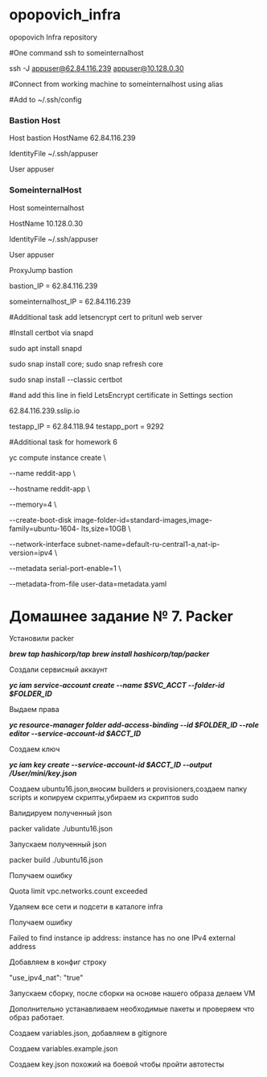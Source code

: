 # opopovich_infra
opopovich Infra repository

#One command ssh to someinternalhost

ssh -J appuser@62.84.116.239 appuser@10.128.0.30

#Connect from working machine to someinternalhost using alias

#Add to ~/.ssh/config

### Bastion Host

Host bastion
  HostName 62.84.116.239 
  
  IdentityFile ~/.ssh/appuser
  
  User appuser
  

### SomeinternalHost
Host someinternalhost

  HostName 10.128.0.30
  
  IdentityFile ~/.ssh/appuser
  
  User appuser
  
  ProxyJump bastion
  
  

bastion_IP = 62.84.116.239 

someinternalhost_IP = 62.84.116.239

#Additional task add letsencrypt cert to pritunl web server

#Install certbot via snapd 

sudo apt install snapd

sudo snap install core; sudo snap refresh core

sudo snap install --classic certbot

#and add this line in field LetsEncrypt certificate in Settings section

62.84.116.239.sslip.io

testapp_IP = 62.84.118.94 
testapp_port = 9292

#Additional task for homework 6

yc compute instance create \ 

--name reddit-app \ 

--hostname reddit-app \ 

--memory=4 \ 

--create-boot-disk image-folder-id=standard-images,image-family=ubuntu-1604- 
lts,size=10GB \ 

--network-interface subnet-name=default-ru-central1-a,nat-ip-version=ipv4 \ 

--metadata serial-port-enable=1 \

--metadata-from-file user-data=metadata.yaml

# Домашнее задание № 7. Packer

Установили packer

***brew tap hashicorp/tap***
***brew install hashicorp/tap/packer***

Создали сервисный аккаунт

***yc iam service-account create --name $SVC_ACCT --folder-id $FOLDER_ID***

Выдаем права 

***yc resource-manager folder add-access-binding --id $FOLDER_ID --role editor --service-account-id $ACCT_ID***

Создаем ключ

***yc iam key create --service-account-id $ACCT_ID --output /User/mini/key.json***

Создаем ubuntu16.json,вносим builders и provisioners,создаем папку scripts и копируем скрипты,убираем из скриптов sudo

Валидируем полученный  json

packer validate ./ubuntu16.json

Запускаем полученный json

packer build ./ubuntu16.json

Получаем ошибку

Quota limit vpc.networks.count exceeded

Удаляем все сети и подсети в каталоге infra

Получаем ошибку 

Failed to find instance ip address: instance has no one IPv4 external address

Добавляем в конфиг строку 

"use_ipv4_nat": "true"

Запускаем сборку, после сборки на основе нашего образа делаем VM

Дополнительно устанавливаем необходимые пакеты и проверяем что образ работает.

Создаем variables.json, добавляем в gitignore

Создаем variables.example.json

Создаем key.json похожий на боевой чтобы пройти автотесты







